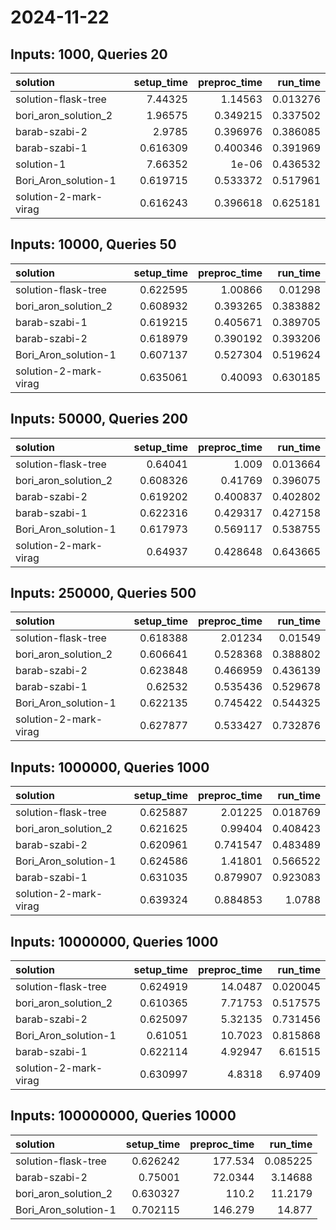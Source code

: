 # 2024-11-22

## Inputs: 1000, Queries 20

| solution              |   setup_time |   preproc_time |   run_time |
|:----------------------|-------------:|---------------:|-----------:|
| solution-flask-tree   |     7.44325  |       1.14563  |   0.013276 |
| bori_aron_solution_2  |     1.96575  |       0.349215 |   0.337502 |
| barab-szabi-2         |     2.9785   |       0.396976 |   0.386085 |
| barab-szabi-1         |     0.616309 |       0.400346 |   0.391969 |
| solution-1            |     7.66352  |       1e-06    |   0.436532 |
| Bori_Aron_solution-1  |     0.619715 |       0.533372 |   0.517961 |
| solution-2-mark-virag |     0.616243 |       0.396618 |   0.625181 |

## Inputs: 10000, Queries 50

| solution              |   setup_time |   preproc_time |   run_time |
|:----------------------|-------------:|---------------:|-----------:|
| solution-flask-tree   |     0.622595 |       1.00866  |   0.01298  |
| bori_aron_solution_2  |     0.608932 |       0.393265 |   0.383882 |
| barab-szabi-1         |     0.619215 |       0.405671 |   0.389705 |
| barab-szabi-2         |     0.618979 |       0.390192 |   0.393206 |
| Bori_Aron_solution-1  |     0.607137 |       0.527304 |   0.519624 |
| solution-2-mark-virag |     0.635061 |       0.40093  |   0.630185 |

## Inputs: 50000, Queries 200

| solution              |   setup_time |   preproc_time |   run_time |
|:----------------------|-------------:|---------------:|-----------:|
| solution-flask-tree   |     0.64041  |       1.009    |   0.013664 |
| bori_aron_solution_2  |     0.608326 |       0.41769  |   0.396075 |
| barab-szabi-2         |     0.619202 |       0.400837 |   0.402802 |
| barab-szabi-1         |     0.622316 |       0.429317 |   0.427158 |
| Bori_Aron_solution-1  |     0.617973 |       0.569117 |   0.538755 |
| solution-2-mark-virag |     0.64937  |       0.428648 |   0.643665 |

## Inputs: 250000, Queries 500

| solution              |   setup_time |   preproc_time |   run_time |
|:----------------------|-------------:|---------------:|-----------:|
| solution-flask-tree   |     0.618388 |       2.01234  |   0.01549  |
| bori_aron_solution_2  |     0.606641 |       0.528368 |   0.388802 |
| barab-szabi-2         |     0.623848 |       0.466959 |   0.436139 |
| barab-szabi-1         |     0.62532  |       0.535436 |   0.529678 |
| Bori_Aron_solution-1  |     0.622135 |       0.745422 |   0.544325 |
| solution-2-mark-virag |     0.627877 |       0.533427 |   0.732876 |

## Inputs: 1000000, Queries 1000

| solution              |   setup_time |   preproc_time |   run_time |
|:----------------------|-------------:|---------------:|-----------:|
| solution-flask-tree   |     0.625887 |       2.01225  |   0.018769 |
| bori_aron_solution_2  |     0.621625 |       0.99404  |   0.408423 |
| barab-szabi-2         |     0.620961 |       0.741547 |   0.483489 |
| Bori_Aron_solution-1  |     0.624586 |       1.41801  |   0.566522 |
| barab-szabi-1         |     0.631035 |       0.879907 |   0.923083 |
| solution-2-mark-virag |     0.639324 |       0.884853 |   1.0788   |

## Inputs: 10000000, Queries 1000

| solution              |   setup_time |   preproc_time |   run_time |
|:----------------------|-------------:|---------------:|-----------:|
| solution-flask-tree   |     0.624919 |       14.0487  |   0.020045 |
| bori_aron_solution_2  |     0.610365 |        7.71753 |   0.517575 |
| barab-szabi-2         |     0.625097 |        5.32135 |   0.731456 |
| Bori_Aron_solution-1  |     0.61051  |       10.7023  |   0.815868 |
| barab-szabi-1         |     0.622114 |        4.92947 |   6.61515  |
| solution-2-mark-virag |     0.630997 |        4.8318  |   6.97409  |

## Inputs: 100000000, Queries 10000

| solution             |   setup_time |   preproc_time |   run_time |
|:---------------------|-------------:|---------------:|-----------:|
| solution-flask-tree  |     0.626242 |       177.534  |   0.085225 |
| barab-szabi-2        |     0.75001  |        72.0344 |   3.14688  |
| bori_aron_solution_2 |     0.630327 |       110.2    |  11.2179   |
| Bori_Aron_solution-1 |     0.702115 |       146.279  |  14.877    |